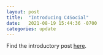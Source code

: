 ```yaml
---
layout: post
title:  "Introducing C4Social"
date:   2021-08-19 15:44:36 -0700
categories: update
---
```


Find the introductory post [here](https://fediverse.town/t/introducing-c4social/150).
